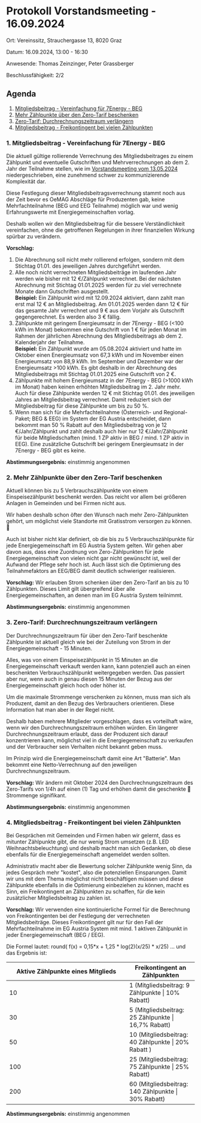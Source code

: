 # Protokoll Vorstandsmeeting - 16.09.2024

Ort: Vereinssitz, Strauchergasse 13, 8020 Graz

Datum: 16.09.2024, 13:00 - 16:30

Anwesende: Thomas Zeinzinger, Peter Grassberger&#x20;

Beschlussfähigkeit: 2/2

## Agenda

1. [Mitgliedsbeitrag - Vereinfachung für 7Energy - BEG](protokoll-vorstandsmeeting-02.04.2024.md#id-1.-mitgliedsbeitrag-vereinfachung)
2. [Mehr Zählpunkte über den Zero-Tarif beschenken](protokoll-vorstandsmeeting-02.04.2024.md#id-2.-mehr-zahlpunkte-uber-den-zero-tarif-beschenken)&#x20;
3. [Zero-Tarif: Durchrechnungszeitraum verlängern](protokoll-vorstandsmeeting-02.04.2024.md#id-3.-zero-tarif-durchrechnungszeitraum-verlangern)&#x20;
4. [Mitgliedsbeitrag - Freikontingent bei vielen Zählpunkten](protokoll-vorstandsmeeting-02.04.2024.md#id-4.-mitgliedsbeitrag-freikontingent-bei-vielen-zahlpunkten)

### 1. Mitgliedsbeitrag - Vereinfachung für 7Energy - BEG &#x20;

Die aktuell gültige rollierende Verrechnung des Mitgliedsbeitrages zu einem Zählpunkt und eventuelle Gutschriften und Mehrverrechnungen ab dem 2. Jahr der Teilnahme stellen, wie im [Vorstandsmeeting vom 13.05.2024](protokoll-vorstandsmeeting-02.04.2024-1.md) niedergeschrieben, eine zunehmend schwer zu kommunizierende Komplexität dar.&#x20;

Diese Festlegung dieser Mitgliedsbeitragsverrechnung stammt noch aus der Zeit bevor es OeMAG Abschläge für Produzenten gab, keine Mehrfachteilnahme (BEG und EEG Teilnahme) möglich war und wenig Erfahrungswerte mit Energiegemeinschaften vorlag.&#x20;

Deshalb wollen wir den Mitgliedsbeitrag für die bessere Verständlichkeit vereinfachen, ohne die getroffenen Regelungen in ihrer finanziellen Wirkung spürbar zu verändern.&#x20;

**Vorschlag:**&#x20;

1. Die Abrechnung soll nicht mehr rollierend erfolgen, sondern mit dem Stichtag 01.01. des jeweiligen Jahres durchgeführt werden.
2. Alle noch nicht verrechneten Mitgliedsbeiträge im laufenden Jahr werden wie bisher mit 12 €/Zählpunkt verrechnet. Bei der nächsten Abrechnung mit Stichtag 01.01.2025 werden für zu viel verrechnete Monate dann Gutschriften ausgestellt.\
   **Beispiel:** Ein Zählpunkt wird mit 12.09.2024 aktiviert, dann zahlt man erst mal 12 € an Mitgliedsbeitrag. Am 01.01.2025 werden dann 12 € für das gesamte Jahr verrechnet und 9 € aus dem Vorjahr als Gutschrift gegengerechnet. Es werden also 3 € fällig.&#x20;
3. Zählpunkte mit geringem Energieumsatz in der 7Energy - BEG (<100 kWh im Monat) bekommen eine Gutschrift von 1 € für jeden Monat im Rahmen der jährlichen Abrechnung des Mitgliedsbeitrags ab dem 2. Kalenderjahr der Teilnahme. \
   **Beispiel:** Ein Zählpunkt wurde am 05.08.2024 aktiviert und hatte im Oktober einen Energieumsatz von 67,3 kWh und im November einen Energieumsatz von 88,9 kWh. Im September und Dezember war der Energieumsatz >100 kWh. Es gibt deshalb in der Abrechnung des Mitgliedsbeitrags mit Stichtag 01.01.2025 eine Gutschrift von 2 €.
4. Zählpunkte mit hohem Energieumsatz in der 7Energy - BEG (>1000 kWh im Monat) haben keinen erhöhten Mitgliedsbeitrag im 2. Jahr mehr. Auch für diese Zählpunkte werden 12 € mit Stichtag 01.01. des jeweiligen Jahres an Mitgliedsbeitrag verrechnet. Damit reduziert sich der Mitgliedsbeitrag für diese Zählpunkte um bis zu 50 %.
5. Wenn man sich für die Mehrfachteilnahme (Österreich- und Regional-Paket; BEG & EEG) im System der EG Austria entscheidet, dann bekommt man 50 % Rabatt auf den Mitgliedsbeitrag von je 12 €/Jahr/Zählpunkt und zahlt deshalb auch hier nur 12 €/Jahr/Zählpunkt für beide Mitgliedschaften (mind. 1 ZP aktiv in BEG / mind. 1 ZP aktiv in EEG). Eine zusätzliche Gutschrift bei geringem Energieumsatz in der 7Energy - BEG gibt es keine.  &#x20;

**Abstimmungsergebnis:** einstimmig angenommen

### 2. Mehr Zählpunkte über den Zero-Tarif beschenken&#x20;

Aktuell können bis zu 5 Verbrauchszählpunkte von einem Einspeisezählpunkt beschenkt werden. Das reicht vor allem bei größeren Anlagen in Gemeinden und bei Firmen nicht aus.

Wir haben deshalb schon öfter den Wunsch nach mehr Zero-Zählpunkten gehört, um möglichst viele Standorte mit Gratisstrom versorgen zu können. :tada:

Auch ist bisher nicht klar definiert, ob die bis zu 5 Verbrauchszählpunkte für jede Energiegemeinschaft im EG Austria System gelten. Wir gehen aber davon aus, dass eine Zuordnung von Zero-Zählpunkten für jede Energiegemeinschaft von vielen nicht gar nicht gewünscht ist, weil der Aufwand der Pflege sehr hoch ist. Auch lässt sich die Optimierung des Teilnahmefaktors an EEG/BEG damit deutlich schwieriger realisieren.

**Vorschlag:** Wir erlauben Strom schenken über den Zero-Tarif an bis zu 10 Zählpunkten. Dieses Limit gilt übergreifend über alle Energiegemeinschaften, an denen man im EG Austria System teilnimmt.

**Abstimmungsergebnis:** einstimmig angenommen

### 3. Zero-Tarif: Durchrechnungszeitraum verlängern&#x20;

Der Durchrechnungszeitraum für über den Zero-Tarif beschenkte Zählpunkte ist aktuell gleich wie bei der Zuteilung von Strom in der Energiegemeinschaft - 15 Minuten.&#x20;

Alles, was von einem Einspeisezählpunkt in 15 Minuten an die Energiegemeinschaft verkauft werden kann, kann potenziell auch an einen beschenkten Verbrauchszählpunkt weitergegeben werden. Das passiert aber nur, wenn auch in genau diesen 15 Minuten der Bezug aus der Energiegemeinschaft gleich hoch oder höher ist.&#x20;

Um die maximale Strommenge verschenken zu können, muss man sich als Produzent, damit an den Bezug des Verbrauchers orientieren. Diese Information hat man aber in der Regel nicht.&#x20;

Deshalb haben mehrere Mitglieder vorgeschlagen, dass es vorteilhaft wäre, wenn wir den Durchrechnungszeitraum erhöhen würden. Ein längerer Durchrechnungszeitraum erlaubt, dass der Produzent sich darauf konzentrieren kann, möglichst viel in die Energiegemeinschaft zu verkaufen und der Verbraucher sein Verhalten nicht bekannt geben muss.&#x20;

Im Prinzip wird die Energiegemeinschaft damit eine Art "Batterie". Man bekommt eine Netto-Verrechnung auf den jeweiligen Durchrechnungszeitraum.&#x20;

**Vorschlag:** Wir ändern mit Oktober 2024 den Durchrechnungszeitraum des Zero-Tarifs von 1/4h auf einen (1) Tag und erhöhen damit die geschenkte 🫶 Strommenge signifikant.&#x20;

**Abstimmungsergebnis:** einstimmig angenommen

### 4. Mitgliedsbeitrag - Freikontingent bei vielen Zählpunkten&#x20;

Bei Gesprächen mit Gemeinden und Firmen haben wir gelernt, dass es mitunter Zählpunkte gibt, die nur wenig Strom umsetzen (z.B. LED Weihnachtsbeleuchtung) und deshalb macht man sich Gedanken, ob diese ebenfalls für die Energiegemeinschaft angemeldet werden sollten.&#x20;

Administrativ macht aber die Bewertung solcher Zählpunkte wenig Sinn, da jedes Gespräch mehr "kostet", also die potenziellen Einsparungen. Damit wir uns mit dem Thema möglichst nicht beschäftigen müssen und diese Zählpunkte ebenfalls in die Optimierung einbeziehen zu können, macht es Sinn, ein Freikontingent an Zählpunkten zu schaffen, für die kein zusätzlicher Mitgliedsbeitrag zu zahlen ist.

**Vorschlag:** Wir verwenden eine kontinuierliche Formel für die Berechnung von Freikontingenten bei der Festlegung der verrechneten Mitgliedsbeiträge. Dieses Freikontingent gilt nur für den Fall der Mehrfachteilnahme im EG Austria System mit mind. 1 aktiven Zählpunkt in jeder Energiegemeinschaft (BEG / EEG).

Die Formel lautet: round( f(x) = 0,15\*x + 1,25 \* log(2)(x/25) \* x/25) ... und das Ergebnis ist:&#x20;

<table><thead><tr><th width="305">Aktive Zählpunkte eines Mitglieds</th><th>Freikontingent an Zählpunkten</th></tr></thead><tbody><tr><td>10</td><td>1 (Mitgliedsbeitrag: 9 Zählpunkte | 10% Rabatt)</td></tr><tr><td>30</td><td>5 (Mitgliedsbeitrag: 25 Zählpunkte | 16,7% Rabatt)</td></tr><tr><td>50</td><td>10 (Mitgliedsbeitrag: 40 Zählpunkte | 20% Rabatt )</td></tr><tr><td>100</td><td>25 (Mitgliedsbeitrag: 75 Zählpunkte | 25% Rabatt)</td></tr><tr><td>200</td><td>60 (Mitgliedsbeitrag: 140 Zählpunkte | 30% Rabatt)</td></tr></tbody></table>

**Abstimmungsergebnis:** einstimmig angenommen
